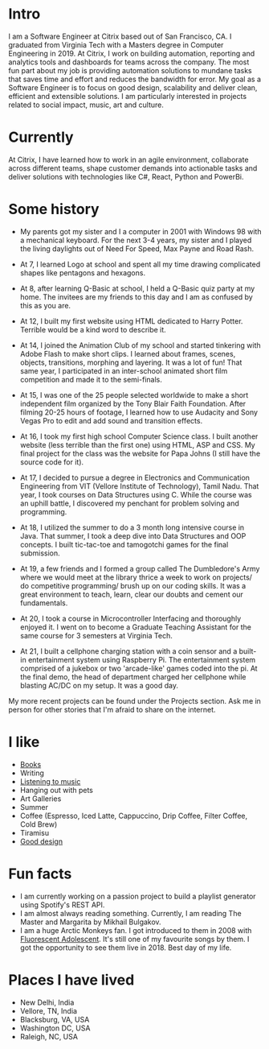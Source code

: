 
# Intro

I am a Software Engineer at Citrix based out of San Francisco, CA. I graduated from Virginia Tech with a Masters degree in Computer Engineering in 2019. 
At Citrix, I work on building automation, reporting and analytics tools and dashboards for teams across the company. The most fun part about my job is providing automation solutions to mundane tasks that saves time and effort and reduces the bandwidth for error. My goal as a Software Engineer is to focus on good design, scalability and deliver clean, efficient and extensible solutions. I am particularly interested in projects related to social impact, music, art and culture. 

# Currently

At Citrix, I have learned how to work in an agile environment, collaborate across different teams, shape customer demands into actionable tasks and deliver solutions with technologies like C#, React, Python and PowerBi.

# Some history

- My parents got my sister and I a computer in 2001 with Windows 98 with a mechanical keyboard. For the next 3-4 years, my sister and I played the living daylights out of Need For Speed, Max Payne and Road Rash.

- At 7, I learned Logo at school and spent all my time drawing complicated shapes like pentagons and hexagons. 

- At 8, after learning Q-Basic at school, I held a Q-Basic quiz party at my home. The invitees are my friends to this day and I am as confused by this as you are.

- At 12, I built my first website using HTML dedicated to Harry Potter. Terrible would be a kind word to describe it.

- At 14, I joined the Animation Club of my school and started tinkering with Adobe Flash to make short clips. I learned about frames, scenes, objects, transitions, morphing and layering. It was a lot of fun! That same year, I participated in an inter-school animated short film competition and made it to the semi-finals.

- At 15, I was one of the 25 people selected worldwide to make a short independent film organized by the Tony Blair Faith Foundation. After filming 20-25 hours of footage, I learned how to use Audacity and Sony Vegas Pro to edit and add sound and transition effects. 

- At 16, I took my first high school Computer Science class. I built another website (less terrible than the first one) using HTML, ASP and CSS. My final project for the class was the website for Papa Johns (I still have the source code for it).

- At 17, I decided to pursue a degree in Electronics and Communication Engineering from VIT (Vellore Institute of Technology), Tamil Nadu. That year, I took courses on Data Structures using C. While the course was an uphill battle, I discovered my penchant for problem solving and programming.

- At 18, I utilized the summer to do a 3 month long intensive course in Java. That summer, I took a deep dive into Data Structures and OOP concepts. I built tic-tac-toe and tamogotchi games for the final submission.

- At 19, a few friends and I formed a group called The Dumbledore's Army where we would meet at the library thrice a week to work on projects/ do competitive programming/ brush up on our coding skills. It was a great environment to teach, learn, clear our doubts and cement our fundamentals.

- At 20, I took a course in Microcontroller Interfacing and thoroughly enjoyed it. I went on to become a Graduate Teaching Assistant for the same course for 3 semesters at Virginia Tech.

- At 21, I built a cellphone charging station with a coin sensor and a built-in entertainment system using Raspberry Pi. The entertainment system comprised of a jukebox or two 'arcade-like' games coded into the pi. At the final demo, the head of department charged her cellphone while blasting AC/DC on my setup. It was a good day.


My more recent projects can be found under the Projects section. Ask me in person for other stories that I'm afraid to share on the internet.

# I like

- [Books](https://www.goodreads.com/user/show/126685725-yamini-gaur)
- Writing
- [Listening to music](https://open.spotify.com/user/yaminigaur01)
- Hanging out with pets
- Art Galleries
- Summer
- Coffee (Espresso, Iced Latte, Cappuccino, Drip Coffee, Filter Coffee, Cold Brew)
- Tiramisu
- [Good design](/)

# Fun facts

- I am currently working on a passion project to build a playlist generator using Spotify's REST API.
- I am almost always reading something. Currently, I am reading The Master and Margarita by Mikhail Bulgakov. 
- I am a huge Arctic Monkeys fan. I got introduced to them in 2008 with [Fluorescent Adolescent](https://www.youtube.com/watch?v=ma9I9VBKPiw). It's still one of my favourite songs by them. I got the opportunity to see them live in 2018. Best day of my life.

# Places I have lived

- New Delhi, India
- Vellore, TN, India
- Blacksburg, VA, USA
- Washington DC, USA
- Raleigh, NC, USA




